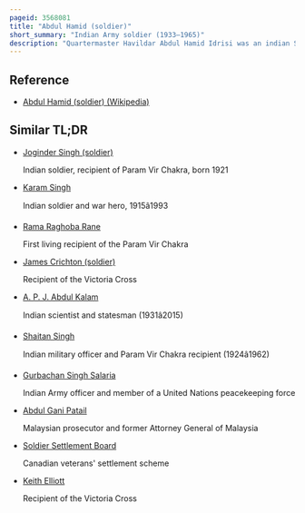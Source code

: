 ```yaml
---
pageid: 3568081
title: "Abdul Hamid (soldier)"
short_summary: "Indian Army soldier (1933–1965)"
description: "Quartermaster Havildar Abdul Hamid Idrisi was an indian Soldier. He received the highest military Award of India the Param Vir Chakra for his Actions during the 1965 indo-pakistani War."
---
```


## Reference

- [Abdul Hamid (soldier) (Wikipedia)](https://en.wikipedia.org/?curid=3568081)

## Similar TL;DR

- [Joginder Singh (soldier)](/tldr/en/joginder-singh-soldier)

  Indian soldier, recipient of Param Vir Chakra, born 1921

- [Karam Singh](/tldr/en/karam-singh)

  Indian soldier and war hero, 1915â1993

- [Rama Raghoba Rane](/tldr/en/rama-raghoba-rane)

  First living recipient of the Param Vir Chakra

- [James Crichton (soldier)](/tldr/en/james-crichton-soldier)

  Recipient of the Victoria Cross

- [A. P. J. Abdul Kalam](/tldr/en/a-p-j-abdul-kalam)

  Indian scientist and statesman (1931â2015)

- [Shaitan Singh](/tldr/en/shaitan-singh)

  Indian military officer and Param Vir Chakra recipient (1924â1962)

- [Gurbachan Singh Salaria](/tldr/en/gurbachan-singh-salaria)

  Indian Army officer and member of a United Nations peacekeeping force

- [Abdul Gani Patail](/tldr/en/abdul-gani-patail)

  Malaysian prosecutor and former Attorney General of Malaysia

- [Soldier Settlement Board](/tldr/en/soldier-settlement-board)

  Canadian veterans' settlement scheme

- [Keith Elliott](/tldr/en/keith-elliott)

  Recipient of the Victoria Cross
